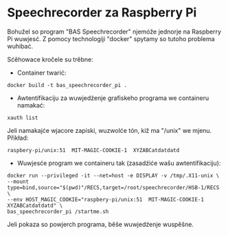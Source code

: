 # Speechrecorder za Raspberry Pi

Bohužel so program "BAS Speechrecorder" njemóže jednorje na Raspberry Pi wuwjesć.
Z pomocy technologiji "docker" spytamy so tutoho problema wuhibać.

Sćěhowace kročele su trěbne:

* Container twarić:

```console
docker build -t bas_speechrecorder_pi .
```

* Awtentifikaciju za wuwjedźenje grafiskeho programa we containeru namakać:

```console
xauth list
```

Jeli namakajće wjacore zapiski, wuzwolće tón, kiž ma "/unix" we mjenu. Přikład:

```console
raspbery-pi/unix:51  MIT-MAGIC-COOKIE-1  XYZABCatdatdatd
```

* Wuwjesće program we containeru tak (zasadźiće wašu awtentifikaciju):

```console
docker run --privileged -it --net=host -e DISPLAY -v /tmp/.X11-unix \
--mount type=bind,source="$(pwd)"/RECS,target=/root/speechrecorder/HSB-1/RECS \ 
--env HOST_MAGIC_COOKIE="raspbery-pi/unix:51  MIT-MAGIC-COOKIE-1  XYZABCatdatdatd" \ 
bas_speechrecorder_pi /startme.sh
```

Jeli pokaza so powjerch programa, běše wuwjedźenje wuspěšne.
